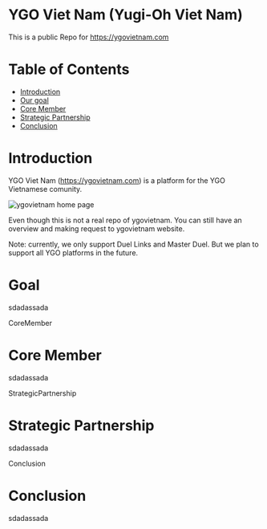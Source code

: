 # YGO Viet Nam (Yugi-Oh Viet Nam)
This is a public Repo for https://ygovietnam.com 

Table of Contents
=================
 * [Introduction](#Introduction)
 * [Our goal](#Goal)
 * [Core Member](#CoreMember)
 * [Strategic Partnership](#StrategicPartnership)
 * [Conclusion](#Conclusion)


<a name="Introduction"/>

# Introduction


YGO Viet Nam (https://ygovietnam.com) is a platform for the YGO Vietnamese comunity. 

![ygovietnam home page](https://ygovietnam.blob.core.windows.net/storage/about%20home%202.PNG)

Even though this is not a real repo of ygovietnam. You can still have an overview and making request to ygovietnam website.

Note: currently, we only support Duel Links and Master Duel. But we plan to support all YGO platforms in the future.


<a name="Goal"/>

# Goal



sdadassada


<a name="CoreMember"/>
CoreMember

# Core Member



sdadassada


<a name="StrategicPartnership"/>
StrategicPartnership

# Strategic Partnership



sdadassada



<a name="Conclusion"/>
Conclusion

# Conclusion



sdadassada

